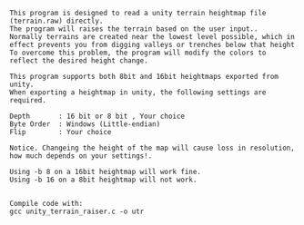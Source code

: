 	This program is designed to read a unity terrain heightmap file (terrain.raw) directly.
	The program will raises the terrain based on the user input..
	Normally terrains are created near the lowest level possible, which in effect prevents you from digging valleys or trenches below that height
	To overcome this problem, the program will modify the colors to reflect the desired height change.
	
	This program supports both 8bit and 16bit heightmaps exported from unity.
	When exporting a heightmap in unity, the following settings are required.

	Depth       : 16 bit or 8 bit , Your choice
	Byte Order  : Windows (Little-endian)
	Flip        : Your choice
	
	Notice. Changeing the height of the map will cause loss in resolution, how much depends on your settings!.
		
	Using -b 8 on a 16bit heightmap will work fine.
	Using -b 16 on a 8bit heightmap will not work.
	
	
	Compile code with:
	gcc unity_terrain_raiser.c -o utr
